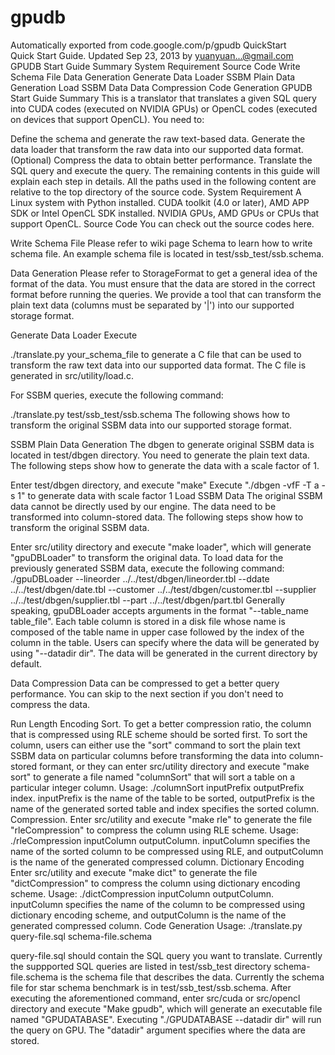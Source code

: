 # gpudb
Automatically exported from code.google.com/p/gpudb
QuickStart  
Quick Start Guide. Updated Sep 23, 2013 by yuanyuan...@gmail.com
GPUDB Start Guide
Summary
System Requirement
Source Code
Write Schema File
Data Generation
Generate Data Loader
SSBM Plain Data Generation
Load SSBM Data
Data Compression
Code Generation
GPUDB Start Guide
Summary
This is a translator that translates a given SQL query into CUDA codes (executed on NVIDIA GPUs) or OpenCL codes (executed on devices that support OpenCL). You need to:

Define the schema and generate the raw text-based data.
Generate the data loader that transform the raw data into our supported data format.
(Optional) Compress the data to obtain better performance.
Translate the SQL query and execute the query.
The remaining contents in this guide will explain each step in details. All the paths used in the following content are relative to the top directory of the source code.
System Requirement
A Linux system with Python installed.
CUDA toolkit (4.0 or later), AMD APP SDK or Intel OpenCL SDK installed.
NVIDIA GPUs, AMD GPUs or CPUs that support OpenCL.
Source Code
You can check out the source codes here.

Write Schema File
Please refer to wiki page Schema to learn how to write schema file. An example schema file is located in test/ssb_test/ssb.schema.

Data Generation
Please refer to StorageFormat to get a general idea of the format of the data. You must ensure that the data are stored in the correct format before running the queries. We provide a tool that can transform the plain text data (columns must be separated by '|') into our supported storage format.

Generate Data Loader
Execute

./translate.py your_schema_file
to generate a C file that can be used to transform the raw text data into our supported data format. The C file is generated in src/utility/load.c.

For SSBM queries, execute the following command:

./translate.py test/ssb_test/ssb.schema
The following shows how to transform the original SSBM data into our supported storage format.

SSBM Plain Data Generation
The dbgen to generate original SSBM data is located in test/dbgen directory. You need to generate the plain text data. The following steps show how to generate the data with a scale factor of 1.

Enter test/dbgen directory, and execute "make"
Execute "./dbgen -vfF -T a -s 1" to generate data with scale factor 1
Load SSBM Data
The original SSBM data cannot be directly used by our engine. The data need to be transformed into column-stored data. The following steps show how to transform the original SSBM data.

Enter src/utility directory and execute "make loader", which will generate "gpuDBLoader" to transform the original data.
To load data for the previously generated SSBM data, execute the following command: ./gpuDBLoader --lineorder ../../test/dbgen/lineorder.tbl --ddate ../../test/dbgen/date.tbl --customer ../../test/dbgen/customer.tbl --supplier ../../test/dbgen/supplier.tbl --part ../../test/dbgen/part.tbl
Generally speaking, gpuDBLoader accepts arguments in the format "--table_name table_file". Each table column is stored in a disk file whose name is composed of the table name in upper case followed by the index of the column in the table. Users can specify where the data will be generated by using "--datadir dir". The data will be generated in the current directory by default.

Data Compression
Data can be compressed to get a better query performance. You can skip to the next section if you don't need to compress the data.

Run Length Encoding
Sort. To get a better compression ratio, the column that is compressed using RLE scheme should be sorted first. To sort the column, users can either use the "sort" command to sort the plain text SSBM data on particular columns before transforming the data into column-stored formant, or they can enter src/utility directory and execute "make sort" to generate a file named "columnSort" that will sort a table on a particular integer column.
Usage: ./columnSort inputPrefix outputPrefix index. inputPrefix is the name of the table to be sorted, outputPrefix is the name of the generated sorted table and index specifies the sorted column.
Compression. Enter src/utility and execute "make rle" to generate the file "rleCompression" to compress the column using RLE scheme.
Usage: ./rleCompression inputColumn outputColumn. inputColumn specifies the name of the sorted column to be compressed using RLE, and outputColumn is the name of the generated compressed column.
Dictionary Encoding
Enter src/utility and execute "make dict" to generate the file "dictCompression" to compress the column using dictionary encoding scheme.
Usage: ./dictCompression inputColumn outputColumn. inputColumn specifies the name of the column to be compressed using dictionary encoding scheme, and outputColumn is the name of the generated compressed column.
Code Generation
Usage: ./translate.py query-file.sql schema-file.schema

query-file.sql should contain the SQL query you want to translate. Currently the suppported SQL queries are listed in test/ssb_test directory
schema-file.schema is the schema file that describes the data. Currently the schema file for star schema benchmark is in test/ssb_test/ssb.schema.
After executing the aforementioned command, enter src/cuda or src/opencl directory and execute "Make gpudb", which will generate an executable file named "GPUDATABASE". Executing "./GPUDATABASE --datadir dir" will run the query on GPU. The "datadir" argument specifies where the data are stored.
